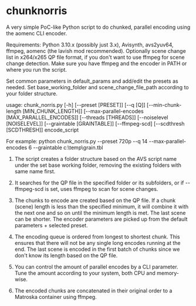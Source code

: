 # chunknorris
A very simple PoC-like Python script to do chunked, parallel encoding using the aomenc CLI encoder.

Requirements: Python 3.10.x (possibly just 3.x), Avisynth, avs2yuv64, ffmpeg, aomenc (the lavish mod recommended).
Optionally scene change list in x264/x265 QP file format, if you don't want to use ffmpeg for scene change detection.
Make sure you have ffmpeg and the encoder in PATH or where you run the script.

Set common parameters in default_params and add/edit the presets as needed.
Set base_working_folder and scene_change_file_path according to your folder structure.

usage: chunk_norris.py [-h] [--preset [PRESET]] [--q [Q]] [--min-chunk-length [MIN_CHUNK_LENGTH]]
                       [--max-parallel-encodes [MAX_PARALLEL_ENCODES]] [--threads [THREADS]]
                       [--noiselevel [NOISELEVEL]] [--graintable [GRAINTABLE]] [--ffmpeg-scd]
                       [--scdthresh [SCDTHRESH]]
                       encode_script
                       
For example: python chunk_norris.py --preset 720p --q 14 --max-parallel-encodes 6 --graintable c:\temp\grain.tbl



1. The script creates a folder structure based on the AVS script name under the set base working folder, removing the existing folders with same name first.
   
2. It searches for the QP file in the specified folder or its subfolders, or if --ffmpeg-scd is set, uses ffmpeg to scan for scene changes.
 
3. The chunks to encode are created based on the QP file. If a chunk (scene) length is less than the specified minimum,
   it will combine it with the next one and so on until the minimum length is met. The last scene can be shorter.
   The encoder parameters are picked up from the default parameters + selected preset.

4. The encoding queue is ordered from longest to shortest chunk. This ensures that there will not be any single long encodes running at the end.
   The last scene is encoded in the first batch of chunks since we don't know its length based on the QP file.

5. You can control the amount of parallel encodes by a CLI parameter. Tune the amount according to your system, both CPU and memory-wise.
   
6. The encoded chunks are concatenated in their original order to a Matroska container using ffmpeg.
